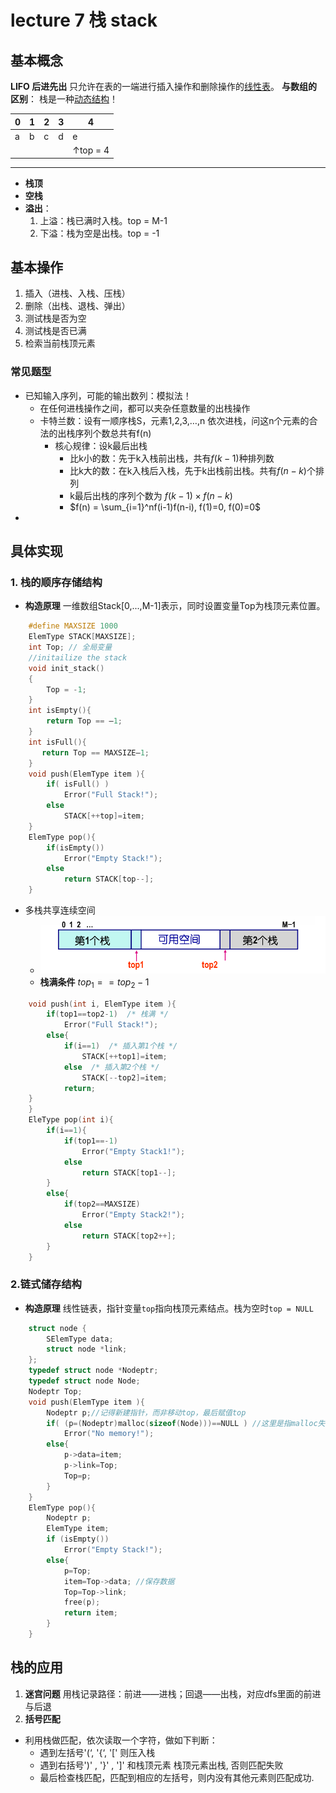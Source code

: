 # lecture 7 栈 stack

## 基本概念 
**LIFO 后进先出** 只允许在表的一端进行插入操作和删除操作的<u>线性表</u>。
**与数组的区别**： 栈是一种<u>动态结构</u>！

|0|1|2|3|4|
|------------|------------|------------|------------|------------|
| a  | b  | c  |d|e|
|   |   |   ||↑top = 4|
---
+ **栈顶**
+ **空栈**
+ **溢出**：
    1. 上溢：栈已满时入栈。top = M-1
    2. 下溢：栈为空是出栈。top = -1
## 基本操作
1.  插入（进栈、入栈、压栈）
2.  删除（出栈、退栈、弹出）
3.  测试栈是否为空
4.  测试栈是否已满
5.  检索当前栈顶元素
### 常见题型
+ 已知输入序列，可能的输出数列：模拟法！
  + 在任何进栈操作之间，都可以夹杂任意数量的出栈操作
  + 卡特兰数：设有一顺序栈S，元素1,2,3,…,n 依次进栈，问这n个元素的合法的出栈序列个数总共有f(n)
    + 核心规律：设k最后出栈
      + 比k小的数：先于k入栈前出栈，共有$f(k-1)$种排列数
      + 比k大的数：在k入栈后入栈，先于k出栈前出栈。共有$f(n-k)$个排列
      + k最后出栈的序列个数为 $f(k-1)\times f(n-k)$
      + $f(n) = \sum_{i=1}^nf(i-1)f(n-i), f(1)=0, f(0)=0$
+ 
## 具体实现
### 1. 栈的顺序存储结构
+ **构造原理** 一维数组Stack[0,...,M-1]表示，同时设置变量Top为栈顶元素位置。
```C
    #define MAXSIZE 1000
    ElemType STACK[MAXSIZE];
    int Top; // 全局变量
    //initailize the stack
    void init_stack()
    {
        Top = -1;
    }
    int isEmpty(){
        return Top == –1;
    }
    int isFull(){
       return Top == MAXSIZE–1;
    }
    void push(ElemType item ){
        if( isFull() )
            Error("Full Stack!");
        else
            STACK[++top]=item;
    }
    ElemType pop(){
        if(isEmpty())
            Error("Empty Stack!");
        else
            return STACK[top--];
    }
```
+ 多栈共享连续空间 
  + ![本地图片](l7p2.png)
  + **栈满条件** $top_{1} == top_{2}-1$
```C
    void push(int i, ElemType item ){
        if(top1==top2-1)  /* 栈满 */
            Error("Full Stack!");
        else{
            if(i==1)  /* 插入第1个栈 */
                STACK[++top1]=item;
            else  /* 插入第2个栈 */
                STACK[--top2]=item;
            return;
    }
    }
    EleType pop(int i){
        if(i==1){
            if(top1==-1)
                Error("Empty Stack1!");
            else
                return STACK[top1--];
        }
        else{
            if(top2==MAXSIZE)
                Error("Empty Stack2!");
            else
                return STACK[top2++];
        }
    }    
```

### 2.链式储存结构
+ **构造原理** 线性链表，指针变量`top`指向栈顶元素结点。栈为空时`top = NULL`
```C
    struct node {
        SElemType data;
        struct node *link;
    };
    typedef struct node *Nodeptr;
    typedef struct node Node;
    Nodeptr Top;
    void push(ElemType item ){
        Nodeptr p;//记得新建指针，而非移动top，最后赋值top
        if( (p=(Nodeptr)malloc(sizeof(Node)))==NULL ) //这里是指malloc失败，链表不需要判断满栈
            Error("No memory!");
        else{
            p->data=item;
            p->link=Top;
            Top=p;
        }
    }
    ElemType pop(){
        Nodeptr p;
        ElemType item;
        if (isEmpty())
            Error("Empty Stack!");
        else{
            p=Top;
            item=Top->data; //保存数据
            Top=Top->link;
            free(p);
            return item;
        }
    }     
```
## 栈的应用
1. **迷宫问题**  用栈记录路径：前进——进栈；回退——出栈，对应dfs里面的前进与后退
2. **括号匹配**
+   利用栈做匹配，依次读取一个字符，做如下判断：
    + 遇到左括号'(‘, '{‘, '[' 则压入栈
    + 遇到右括号')' , '}' , ']' 和栈顶元素
    栈顶元素出栈, 否则匹配失败
    + 最后检查栈匹配，匹配到相应的左括号，则内没有其他元素则匹配成功.